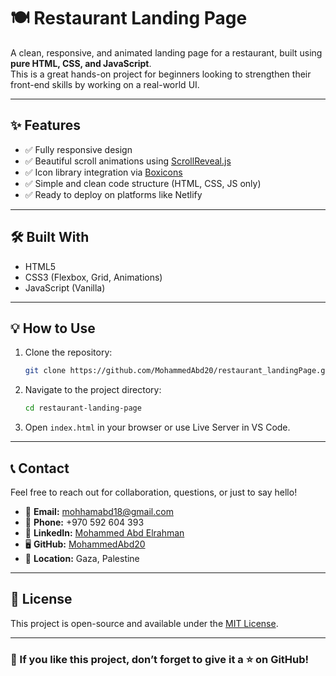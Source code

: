 
# 🍽️ Restaurant Landing Page

A clean, responsive, and animated landing page for a restaurant, built using **pure HTML, CSS, and JavaScript**.  
This is a great hands-on project for beginners looking to strengthen their front-end skills by working on a real-world UI.

---

## ✨ Features

- ✅ Fully responsive design
- ✅ Beautiful scroll animations using [ScrollReveal.js](https://scrollrevealjs.org/)
- ✅ Icon library integration via [Boxicons](https://boxicons.com/)
- ✅ Simple and clean code structure (HTML, CSS, JS only)
- ✅ Ready to deploy on platforms like Netlify

---

## 🛠️ Built With

- HTML5  
- CSS3 (Flexbox, Grid, Animations)  
- JavaScript (Vanilla)  

---

## 💡 How to Use

1. Clone the repository:
   ```bash
   git clone https://github.com/MohammedAbd20/restaurant_landingPage.git
   ```

2. Navigate to the project directory:
   ```bash
   cd restaurant-landing-page
   ```

3. Open `index.html` in your browser or use Live Server in VS Code.

---

## 📞 Contact

Feel free to reach out for collaboration, questions, or just to say hello!

- 📧 **Email:** mohhamabd18@gmail.com  
- 📱 **Phone:** +970 592 604 393  
- 💼 **LinkedIn:** [Mohammed Abd Elrahman](https://www.linkedin.com/in/mohammed-abd-elrahman-9618a732b/)  
- 🖥️ **GitHub:** [MohammedAbd20](https://github.com/MohammedAbd20)  
- 📍 **Location:** Gaza, Palestine  

---

## 📃 License

This project is open-source and available under the [MIT License](LICENSE).

---

### 🌟 If you like this project, don’t forget to give it a ⭐ on GitHub!
